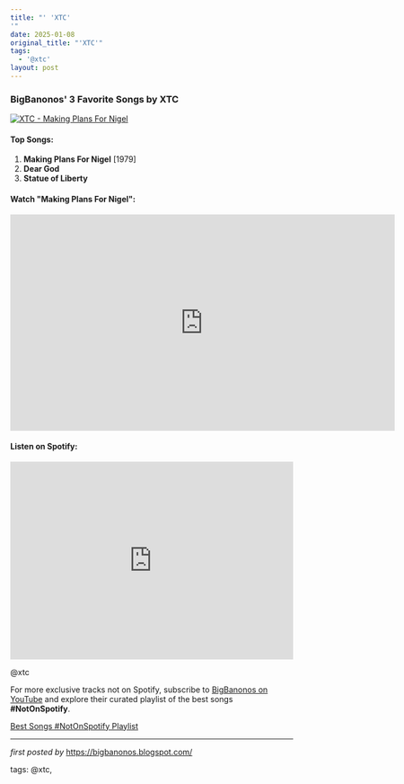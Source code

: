```yaml
---
title: "' 'XTC'
'"
date: 2025-01-08
original_title: "'XTC'"
tags:
  - '@xtc'
layout: post
---
```

<h3>BigBanonos' 3 Favorite Songs by XTC</h3> <!-- Featured Image -->
<div > <a href="https://i.guim.co.uk/img/media/84c3d4e2aa838352575557dd5a129a5c8c00327c/0_13_4200_2521/master/4200.jpg?width=1200&height=900&quality=85&auto=format&fit=crop&s=c4d57aa13d4af2b95d3270d90e2c11c2" target="_blank"> <img src="https://i.guim.co.uk/img/media/84c3d4e2aa838352575557dd5a129a5c8c00327c/0_13_4200_2521/master/4200.jpg?width=1200&height=900&quality=85&auto=format&fit=crop&s=c4d57aa13d4af2b95d3270d90e2c11c2" alt="XTC - Making Plans For Nigel"> </a>
</div> <!-- Song List -->
<h4>Top Songs:</h4>
<ol> <li><strong>Making Plans For Nigel</strong> [1979]</li> <li><strong>Dear God</strong></li> <li><strong>Statue of Liberty</strong></li>
</ol> <!-- YouTube Video Embed -->
<h4>Watch "Making Plans For Nigel":</h4>
<div > <iframe width="685" height="385" src="https://www.youtube.com/embed/AiIlcew-GVM" title="XTC - Making Plans For Nigel 1979 (Official Video) ÃƒÂ¡Ã‚Â´Ã‚Â´ÃƒÂ¡Ã‚Â´Ã‚Â°" frameborder="0" allow="accelerometer; autoplay; clipboard-write; encrypted-media; gyroscope; picture-in-picture; web-share" referrerpolicy="strict-origin-when-cross-origin" allowfullscreen></iframe>
</div> <!-- Spotify Playlist Embed -->
<h4>Listen on Spotify:</h4>
<div > <iframe src="https://open.spotify.com/embed/playlist/7eXNktdUSXORwHxBGrRRmO?utm_source=generator" width="100%" height="352" frameBorder="0" allowfullscreen="" allow="autoplay; clipboard-write; encrypted-media; fullscreen; picture-in-picture" loading="lazy"></iframe>
</div> <!-- Tags -->
<p>@xtc</p>


<!--Subscribe and Playlist Links-->
<div>
    <p>For more exclusive tracks not on Spotify, subscribe to <a href="https://www.youtube.com/@BigBanonos" target="_blank">BigBanonos on YouTube</a> and explore their curated playlist of the best songs <strong>#NotOnSpotify</strong>.</p>
    <p><a href="https://www.youtube.com/playlist?list=PLtuNtuTatqI0kFahUCbtbfenC_ET5O_tr" target="_blank">Best Songs #NotOnSpotify Playlist<br /></a></p></div>

<hr />

<p><em>first posted by</em> <a href="https://bigbanonos.blogspot.com/" rel="noopener" target="_new">https://bigbanonos.blogspot.com/</a></p>

<p>tags: @xtc,</p>
